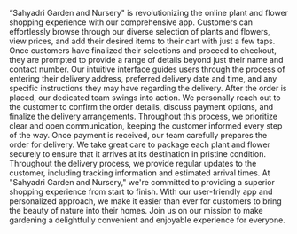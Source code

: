 “Sahyadri Garden and Nursery" is revolutionizing the online plant and flower shopping
experience with our comprehensive app. Customers can effortlessly browse through our
diverse selection of plants and flowers, view prices, and add their desired items to their cart
with just a few taps.
Once customers have finalized their selections and proceed to checkout, they are prompted to
provide a range of details beyond just their name and contact number. Our intuitive interface
guides users through the process of entering their delivery address, preferred delivery date
and time, and any specific instructions they may have regarding the delivery.
After the order is placed, our dedicated team swings into action. We personally reach out to
the customer to confirm the order details, discuss payment options, and finalize the delivery
arrangements. Throughout this process, we prioritize clear and open communication, keeping
the customer informed every step of the way.
Once payment is received, our team carefully prepares the order for delivery. We take great
care to package each plant and flower securely to ensure that it arrives at its destination in
pristine condition. Throughout the delivery process, we provide regular updates to the
customer, including tracking information and estimated arrival times.
At "Sahyadri Garden and Nursery," we're committed to providing a superior shopping
experience from start to finish. With our user-friendly app and personalized approach, we
make it easier than ever for customers to bring the beauty of nature into their homes. Join us
on our mission to make gardening a delightfully convenient and enjoyable experience for
everyone.
